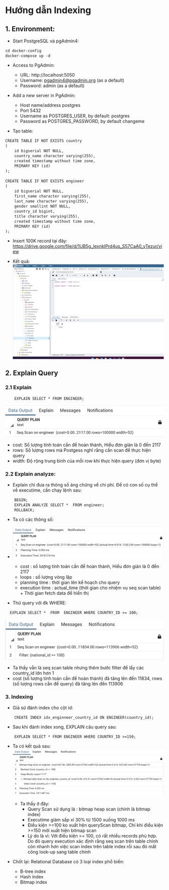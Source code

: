 # Hướng dẫn Indexing 

## 1. Environment:
- Start PostgreSQL và pgAdmin4:
```shell
cd docker-config
docker-compose up -d
```
- Access to PgAdmin:
    + URL: http://localhost:5050
    + Username: pgadmin4@pgadmin.org (as a default)
    + Password: admin (as a default)
- Add a new server in PgAdmin:
    + Host name/address postgres
    + Port 5432
    + Username as POSTGRES_USER, by default: postgres
    + Password as POSTGRES_PASSWORD, by default changeme

- Tạo table:
```roomsql
CREATE TABLE IF NOT EXISTS country
(
    id bigserial NOT NULL,
    country_name character varying(255),
    created timestamp without time zone,
    PRIMARY KEY (id)
);

CREATE TABLE IF NOT EXISTS engineer
(
    id bigserial NOT NULL,
    first_name character varying(255),
    last_name character varying(255),
    gender smallint NOT NULL,
    country_id bigint,
    title character varying(255),
    created timestamp without time zone,
    PRIMARY KEY (id)
);

```

- Insert 100K record tại đây:
  https://drive.google.com/file/d/1UB5g_lexnkIPrd4us_S57CaA0_yTezur/view

- Kết quả:
  ![5.png](/img_guide/5.png)
## 2. Explain Query

### 2.1 Explain
```roomsql
    EXPLAIN SELECT * FROM ENGINEER;
```
![6.png](/img_guide/6.png)

+ cost: Số lượng tính toán cần để hoàn thành, Hiểu đơn giản là 0 đến 2117
+ rows: Số lượng rows mà Postgess nghĩ rằng cần scan để thực hiện query
+ width: Độ rộng trung bình của mỗi row khi thực hiện query (đơn vị byte)


### 2.2 Explain analyze:
- Explain chỉ đưa ra thông số áng chừng về chi phí. Để có con số cụ thể về executime, cần chạy lệnh sau:

```roomsql
    BEGIN;
    EXPLAIN ANALYZE SELECT *  FROM engineer;
    ROLLBACK;
```
- Ta có các thông số:
- ![7.png](/img_guide/7.png)
   + cost : số lượng tính toán cần để hoàn thành, Hiểu đơn giản là 0 đến 2117
   + loops : số lượng vòng lặp
   + planning time : thời gian lên kế hoạch cho query 
   + execution time : actual_time (thời gian cho nhiệm vụ seq scan table)  + Thời gian fetch data để hiển thị

- Thử query với đk WHERE:
```roomsql
  EXPLAIN SELECT *  FROM  ENGINEER WHERE COUNTRY_ID >= 100;
```
![8.png](/img_guide/8.png)
   + Ta thấy vẫn là seq scan table nhưng thêm bước filter để lấy các country_id lớn hơn 1
   + cost (số lượng tính toán cần để hoàn thành) đã tăng lên đến 11834, rows (số lượng rows cần để query) đã tăng lên đến 113906

### 3. Indexing
- Giả sử đánh index cho cột id:
```roomsql
    CREATE INDEX idx_enginneer_country_id ON ENGINEER(country_id);
```
- Sau khi đánh index xong, EXPLAIN  câu query sau:
````roomsql
    EXPLAIN SELECT * FROM ENGINEER WHERE COUNTRY_ID >=150;
````
- Ta có kết quả sau:
  ![10.png](/img_guide/10.png)
  + Ta thấy ở đây:
    +  Query Scan sử dụng là : bitmap heap scan (chính là bitmap index)
    + Executime giảm sấp xỉ 30% từ 1500 xuống 1000 ms
    + Điều kiện >=100 ko xuất hện queryScan bitmap, Chỉ khi điều kiện >=150 mới xuất hiện bitmap scan
    + Lý do là vì: Với điều kiện >= 100, có rất nhiều records phù hợp. Do đó query execution xác định rằng seq scan trên table chính còn nhanh hơn việc scan index trên table index rồi sau đó mất công look-up sang table chính
    
- Chốt lại: Relational Database có 3 loại index phổ biến:
  + B-tree index
  + Hash index
  + Bitmap index